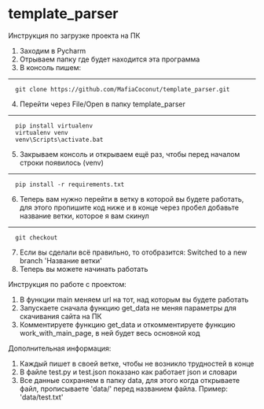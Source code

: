 # template_parser

Инструкция по загрузке проекта на ПК
1) Заходим в Pycharm
2) Отрываем папку где будет находится эта программа
3) В консоль пишем:
---------
      git clone https://github.com/MafiaCoconut/template_parser.git
      
4) Перейти через File/Open в папку template_parser 
---------
      pip install virtualenv
      virtualenv venv
      venv\Scripts\activate.bat
      
5) Закрываем консоль и открываем ещё раз, чтобы перед началом строки появилось (venv)
---------
      pip install -r requirements.txt

6) Теперь вам нужно перейти в ветку в которой вы будете работать, для этого пропишите код ниже и в конце через пробел добавьте название ветки, которое я вам скинул
---------
      git checkout
      
7) Если вы сделали всё правильно, то отобразится: Switched to a new branch 'Название ветки'
8) Теперь вы можете начинать работать

Инструкция по работе с проектом:
1) В функции main меняем url на тот, над которым вы будете работать
2) Запускаете сначала функцию get_data не меняя параметры для скачивания сайта на ПК
3) Комментируете функцию get_data и откомментируете функцию work_with_main_page, в ней будет весь основной код

Дополнительная информация:
1) Каждый пишет в своей ветке, чтобы не возникло трудностей в конце
2) В файле test.py и test.json показано как работает json и словари
3) Все данные сохраняем в папку data, для этого когда открываете файл, прописываете 'data/' перед названием файла.
Пример: 'data/test.txt'

